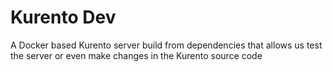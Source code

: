 # Kurento Dev
A Docker based Kurento server build from dependencies that allows us test the server or even make changes in the Kurento source code 